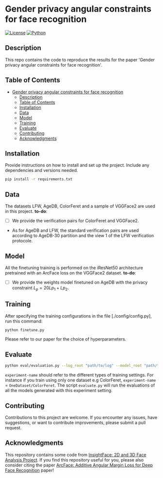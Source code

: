 # Gender privacy angular constraints for face recognition

[![License](https://img.shields.io/badge/License-MIT-yellow.svg)](https://opensource.org/licenses/MIT)
[![Python](https://img.shields.io/badge/Python-3.6%20%7C%203.7%20%7C%203.8-blue.svg)](https://www.python.org/downloads/)

## Description

This repo contains the code to reproduce the results for the paper 'Gender privacy angular constraints for face recognition'.

## Table of Contents


- [Gender privacy angular constraints for face recognition](#gender-privacy-angular-constraints-for-face-recognition)
  - [Description](#description)
  - [Table of Contents](#table-of-contents)
  - [Installation](#installation)
  - [Data](#data)
  - [Model](#model)
  - [Training](#training)
  - [Evaluate](#evaluate)
  - [Contributing](#contributing)
  - [Acknowledgments](#acknowledgments)

## Installation

Provide instructions on how to install and set up the project. Include any dependencies and versions needed.

```bash
pip install -r requirements.txt
```
## Data
The datasets LFW, AgeDB, ColorFeret and a sample of VGGFace2 are used in this project.
**to-do**:
- [ ] We provide the verification pairs for ColorFeret and VGGFace2.  
- As for AgeDB and LFW, the standard verification pairs are used according to AgeDB-30 partition and the view 1 of the LFW verification protocole.

## Model
All the finetuning training is performed on the iResNet50 architecture pretrained with an ArcFace loss on the VGGFace2 dataset. 
**to-do**: 
- [ ] We provide the weights model finetuned on AgeDB with the privacy constraint $L_{p} = 20 L{p_1} + L{p_2}$.


## Training
After specifying the training configurations in the file [./config/config.py], run this command:

```bash
python finetune.py
```
Please refer to our paper for the choice of hyperparameters.
## Evaluate
```bash
python eval/evaluation.py --log_root "path/to/log" --model_root "path/to/model/directory"  --experiment-name "experimentname" --reference_pth "path/to/reference/csv/results" --pretrained_pth "path/to/pretrained/model/weights" --ft False --gpu-id 0

```
```experiment-name``` should refer to the different types of training settings. For instance if you train using only one dataset e.g ColorFeret, ```experiment-name``` = ```OneDataset/ColorFeret```. The script ```evaluate.py``` will run the evaluations of all the models generated with this experiment setting.

## Contributing

Contributions to this project are welcome. If you encounter any issues, have suggestions, or want to contribute improvements, please submit a pull request.

## Acknowledgments
 This repository contains some code from [InsightFace: 2D and 3D Face Analysis Project](https://github.com/deepinsight/insightface). If you find this repository useful for you, please also consider citing the paper [ArcFace: Additive Angular Margin Loss for Deep Face Recognition](https://ieeexplore.ieee.org/document/8953658) paper!

